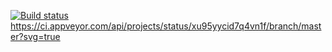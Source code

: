 [![Build status](https://ci.appveyor.com/api/projects/status/xu95yycid7q4vn1f/branch/master?svg=true)](https://ci.appveyor.com/project/Ded15/carddelivery/branch/master)
https://ci.appveyor.com/api/projects/status/xu95yycid7q4vn1f/branch/master?svg=true
